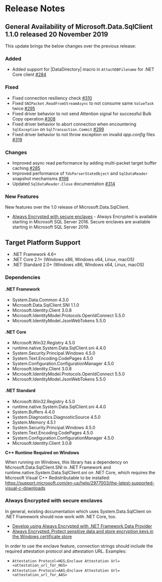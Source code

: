 # Release Notes

## General Availability of Microsoft.Data.SqlClient 1.1.0 released 20 November 2019

This update brings the below changes over the previous release:

### Added
- Added support for |DataDirectory| macro in `AttachDBFilename` for .NET Core client [#284](https://github.com/dotnet/SqlClient/pull/284)

### Fixed
- Fixed connection resiliency check [#310](https://github.com/dotnet/SqlClient/pull/310)
- Fixed `SNIPacket.ReadFromStreamAsync` to not consume same `ValueTask` twice [#295](https://github.com/dotnet/SqlClient/pull/295)
- Fixed driver behavior to not send Attention signal for successful Bulk Copy operation [#308](https://github.com/dotnet/SqlClient/pull/308)
- Fixed driver behavior to abort connection when encountering `SqlException` on `SqlTransaction.Commit` [#299](https://github.com/dotnet/SqlClient/pull/299)
- Fixed driver behavior to not throw exception on invalid *app.config* files [#319](https://github.com/dotnet/SqlClient/pull/319)

### Changes
- Improved async read performance by adding multi-packet target buffer caching [#285](https://github.com/dotnet/SqlClient/pull/285)
- Improved performance of `TdsParserStateObject` and `SqlDataReader` snapshot mechanisms [#198](https://github.com/dotnet/SqlClient/pull/198)
- Updated `SqlDataReader.Close` documentation [#314](https://github.com/dotnet/SqlClient/pull/314)

### New Features

New features over the 1.0 release of Microsoft.Data.SqlClient.

- [Always Encrypted with secure enclaves](#always-encrypted-with-secure-enclaves) - Always Encrypted is available starting in Microsoft SQL Server 2016. Secure enclaves are available starting in Microsoft SQL Server 2019.

## Target Platform Support

- .NET Framework 4.6+
- .NET Core 2.1+ (Windows x86, Windows x64, Linux, macOS)
- .NET Standard 2.0+ (Windows x86, Windows x64, Linux, macOS)

### Dependencies

#### .NET Framework

- System.Data.Common 4.3.0
- Microsoft.Data.SqlClient.SNI 1.1.0
- Microsoft.Identity.Client 3.0.8
- Microsoft.IdentityModel.Protocols.OpenIdConnect 5.5.0
- Microsoft.IdentityModel.JsonWebTokens 5.5.0

#### .NET Core

- Microsoft.Win32.Registry 4.5.0
- runtime.native.System.Data.SqlClient.sni 4.4.0
- System.Security.Principal.Windows 4.5.0
- System.Text.Encoding.CodePages 4.5.0
- System.Configuration.ConfigurationManager 4.5.0
- Microsoft.Identity.Client 3.0.8
- Microsoft.IdentityModel.Protocols.OpenIdConnect 5.5.0
- Microsoft.IdentityModel.JsonWebTokens 5.5.0

#### .NET Standard

- Microsoft.Win32.Registry 4.5.0
- runtime.native.System.Data.SqlClient.sni 4.4.0
- System.Buffers 4.4.0
- System.Diagnostics.DiagnosticSource 4.5.0
- System.Memory 4.5.1
- System.Security.Principal.Windows 4.5.0
- System.Text.Encoding.CodePages 4.5.0
- System.Configuration.ConfigurationManager 4.5.0
- Microsoft.Identity.Client 3.0.8

**C++ Runtime Required on Windows**

When running on Windows, this library has a dependency on Microsoft.Data.SqlClient.SNI in .NET Framework and runtime.native.System.Data.SqlClient.sni on .NET Core, which requires the Microsoft Visual C++ Redistributable to be installed:
https://support.microsoft.com/en-us/help/2977003/the-latest-supported-visual-c-downloads

### Always Encrypted with secure enclaves

In general, existing documentation which uses System.Data.SqlClient on .NET Framework should now work with .NET Core, too.

- [Develop using Always Encrypted with .NET Framework Data Provider](https://docs.microsoft.com/sql/relational-databases/security/encryption/develop-using-always-encrypted-with-net-framework-data-provider?view=sql-server-2017)
- [Always Encrypted: Protect sensitive data and store encryption keys in the Windows certificate store](https://docs.microsoft.com/azure/sql-database/sql-database-always-encrypted)

In order to use the enclave feature, connection strings should include the required attestation protocol and attestation URL. Examples:

- `Attestation Protocol=HGS;Enclave Attestation Url=<attestation_url_for_HGS>`
- `Attestation Protocol=AAS;Enclave Attestation Url=<attestation_url_for_AAS>`
